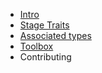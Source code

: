 <!-- _sidebar.md -->

* [Intro](content/README.md)
* [Stage Traits](content/stage.md)
* [Associated types](content/associated_types.md)
* [Toolbox](content/toolbox.md)
* Contributing